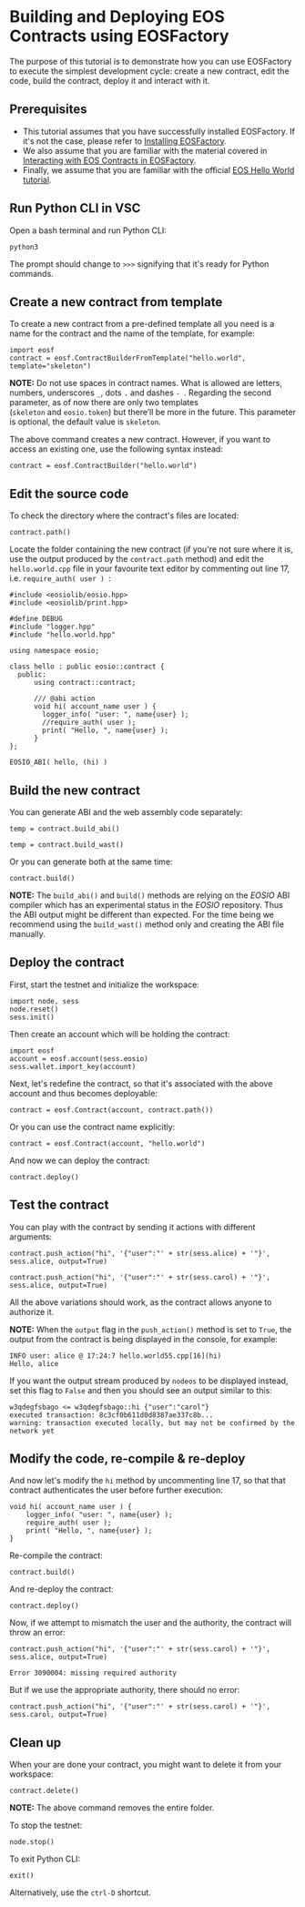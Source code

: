 # Building and Deploying EOS Contracts using EOSFactory

The purpose of this tutorial is to demonstrate how you can use EOSFactory to execute the simplest development cycle: create a new contract, edit the code, build the contract, deploy it and interact with it.

## Prerequisites

* This tutorial assumes that you have successfully installed EOSFactory. If it's not the case, please refer to [Installing EOSFactory](01.InstallingEOSFactory.html).
* We also assume that you are familiar with the material covered in [Interacting with EOS Contracts in EOSFactory](02.InteractingWithEOSContractsInEOSFactory.html).
* Finally, we assume that you are familiar with the official [EOS Hello World tutorial](https://github.com/EOSIO).

## Run Python CLI in VSC

Open a bash terminal and run Python CLI:

```
python3
```

The prompt should change to `>>>` signifying that it's ready for Python commands.

## Create a new contract from template

To create a new contract from a pre-defined template all you need is a name for the contract and the name of the template, for example:

```
import eosf
contract = eosf.ContractBuilderFromTemplate("hello.world", template="skeleton")
```

**NOTE:**  Do not use spaces in contract names. What is allowed are letters, numbers, underscores `_`, dots `.` and dashes `- `. Regarding the second parameter, as of now there are only two templates (`skeleton` and `eosio.token`) but there’ll be more in the future. This parameter is optional, the default value is `skeleton`.

The above command creates a new contract. However, if you want to access an existing one, use the following syntax instead:

```
contract = eosf.ContractBuilder("hello.world")
```

## Edit the source code

To check the directory where the contract's files are located:

```
contract.path()
```

Locate the folder containing the new contract (if you're not sure where it is, use the output produced by the `contract.path` method) and edit the `hello.world.cpp` file in your favourite text editor by commenting out line 17, i.e. `require_auth( user ) `:

```
#include <eosiolib/eosio.hpp>
#include <eosiolib/print.hpp>

#define DEBUG
#include "logger.hpp"
#include "hello.world.hpp" 

using namespace eosio;

class hello : public eosio::contract {
  public:
      using contract::contract; 

      /// @abi action 
      void hi( account_name user ) {
        logger_info( "user: ", name{user} );
        //require_auth( user );
        print( "Hello, ", name{user} );
      }
};

EOSIO_ABI( hello, (hi) )
```


## Build the new contract

You can generate ABI and the web assembly code separately:

```
temp = contract.build_abi()
```

```
temp = contract.build_wast()
```

Or you can generate both at the same time:

```
contract.build()
```

**NOTE:** The `build_abi()`  and `build()` methods are relying on the *EOSIO* ABI compiler which has an experimental status in the *EOSIO* repository. Thus the ABI output might be different than expected. For the time being we recommend using the `build_wast()` method only and creating the ABI file manually.

## Deploy the contract

First, start the testnet and initialize the workspace:

```
import node, sess
node.reset()
sess.init()
```

Then create an account which will be holding the contract:

```
import eosf
account = eosf.account(sess.eosio)
sess.wallet.import_key(account)
```

Next, let's redefine the contract, so that it's associated with the above account and thus becomes deployable:

```
contract = eosf.Contract(account, contract.path())
```

Or you can use the contract name explicitly:

```
contract = eosf.Contract(account, "hello.world")
```

And now we can deploy the contract:

```
contract.deploy()
```

## Test the contract

You can play with the contract by sending it actions with different arguments:

```
contract.push_action("hi", '{"user":"' + str(sess.alice) + '"}', sess.alice, output=True)
```

```
contract.push_action("hi", '{"user":"' + str(sess.carol) + '"}', sess.alice, output=True)
```

All the above variations should work, as the contract allows anyone to authorize it.

**NOTE:** When the `output` flag in the `push_action()` method is set to `True`, the output from the contract is being displayed in the console, for example:

```
INFO user: alice @ 17:24:7 hello.world55.cpp[16](hi)
Hello, alice
```

If you want the output stream produced by `nodeos` to be displayed instead, set this flag to `False` and then you should see an output similar to this:

```
w3qdegfsbago <= w3qdegfsbago::hi {"user":"carol"}
executed transaction: 8c3cf0b611d0d8387ae337c8b...
warning: transaction executed locally, but may not be confirmed by the network yet
```

## Modify the code, re-compile & re-deploy

And now let's modify the `hi` method by uncommenting line 17, so that that contract authenticates the user before further execution:

```
void hi( account_name user ) {
	logger_info( "user: ", name{user} );
	require_auth( user );
	print( "Hello, ", name{user} );
}
```

Re-compile the contract:

```
contract.build()
```

And re-deploy the contract:

```
contract.deploy()
```

Now, if we attempt to mismatch the user and the authority, the contract will throw an error:

```
contract.push_action("hi", '{"user":"' + str(sess.carol) + '"}', sess.alice, output=True)
```

```
Error 3090004: missing required authority
```

But if we use the appropriate authority, there should no error:

```
contract.push_action("hi", '{"user":"' + str(sess.carol) + '"}', sess.carol, output=True)
```

## Clean up

When your are done your contract, you might want to delete it from your workspace:

```
contract.delete()
```

**NOTE:** The above command removes the entire folder.

To stop the testnet:

```
node.stop()
```

To exit Python CLI:

```
exit()
```

Alternatively, use the `ctrl-D` shortcut.